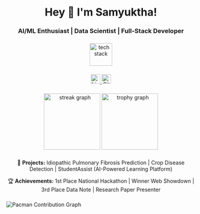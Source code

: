 <h1 align="center">Hey 👋 I'm Samyuktha!</h1>
<h3 align="center">AI/ML Enthusiast | Data Scientist | Full-Stack Developer</h3>

###

<div align="center">
  <img src="https://skillicons.dev/icons?i=py,java,cpp,js,react,nodejs,mongodb,tensorflow,docker,git,firebase" height="60" alt="tech stack" />
</div>

###

<div align="center">
  <a href="https://www.linkedin.com/in/samyuktha-sreenivasan-1b30a0257/">
    <img src="https://img.shields.io/static/v1?message=LinkedIn&logo=linkedin&label=&color=0077B5&logoColor=white&style=for-the-badge" height="25" alt="LinkedIn logo" />
  </a>
  <a href="https://github.com/SamyukthaSreenivasan">
    <img src="https://img.shields.io/static/v1?message=GitHub&logo=github&label=&color=181717&logoColor=white&style=for-the-badge" height="25" alt="GitHub logo" />
  </a>
</div>

###

<div align="center">
  <img src="https://streak-stats.demolab.com?user=SamyukthaSreenivasan&theme=dracula&hide_border=false" height="150" alt="streak graph" />
  <img src="https://github-profile-trophy.vercel.app/?username=SamyukthaSreenivasan&theme=dracula&row=1&margin-w=8&margin-h=8" height="150" alt="trophy graph" />
</div>

###

<p align="center">
🚀 <b>Projects:</b> Idiopathic Pulmonary Fibrosis Prediction | Crop Disease Detection | StudentAssist (AI-Powered Learning Platform)
</p>

<p align="center">
🏆 <b>Achievements:</b> 1st Place National Hackathon | Winner Web Showdown | 3rd Place Data Note | Research Paper Presenter
</p>

###

<picture>
  <source media="(prefers-color-scheme: dark)" srcset="https://raw.githubusercontent.com/SamyukthaSreenivasan/SamyukthaSreenivasan/output/pacman-contribution-graph-dark.svg">
  <source media="(prefers-color-scheme: light)" srcset="https://raw.githubusercontent.com/SamyukthaSreenivasan/SamyukthaSreenivasan/output/pacman-contribution-graph.svg">
  <img alt="Pacman Contribution Graph" src="https://raw.githubusercontent.com/SamyukthaSreenivasan/SamyukthaSreenivasan/output/pacman-contribution-graph.svg">
</picture>
